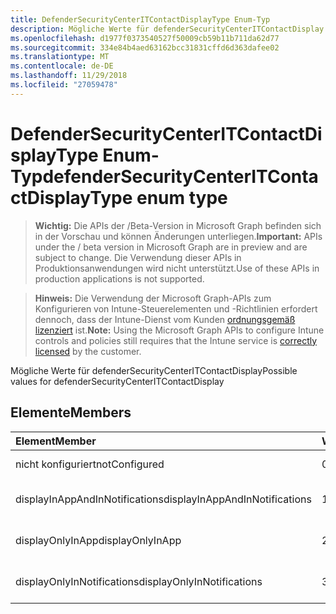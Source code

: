 ```yaml
---
title: DefenderSecurityCenterITContactDisplayType Enum-Typ
description: Mögliche Werte für defenderSecurityCenterITContactDisplay
ms.openlocfilehash: d1977f0373540527f50009cb59b11b711da62d77
ms.sourcegitcommit: 334e84b4aed63162bcc31831cffd6d363dafee02
ms.translationtype: MT
ms.contentlocale: de-DE
ms.lasthandoff: 11/29/2018
ms.locfileid: "27059478"
---
```

# <a name="defendersecuritycenteritcontactdisplaytype-enum-type"></a><span data-ttu-id="328bf-103">DefenderSecurityCenterITContactDisplayType Enum-Typ</span><span class="sxs-lookup"><span data-stu-id="328bf-103">defenderSecurityCenterITContactDisplayType enum type</span></span>

> <span data-ttu-id="328bf-104">**Wichtig:** Die APIs der /Beta-Version in Microsoft Graph befinden sich in der Vorschau und können Änderungen unterliegen.</span><span class="sxs-lookup"><span data-stu-id="328bf-104">**Important:** APIs under the / beta version in Microsoft Graph are in preview and are subject to change.</span></span> <span data-ttu-id="328bf-105">Die Verwendung dieser APIs in Produktionsanwendungen wird nicht unterstützt.</span><span class="sxs-lookup"><span data-stu-id="328bf-105">Use of these APIs in production applications is not supported.</span></span>

> <span data-ttu-id="328bf-106">**Hinweis:** Die Verwendung der Microsoft Graph-APIs zum Konfigurieren von Intune-Steuerelementen und -Richtlinien erfordert dennoch, dass der Intune-Dienst vom Kunden [ordnungsgemäß lizenziert](https://go.microsoft.com/fwlink/?linkid=839381) ist.</span><span class="sxs-lookup"><span data-stu-id="328bf-106">**Note:** Using the Microsoft Graph APIs to configure Intune controls and policies still requires that the Intune service is [correctly licensed](https://go.microsoft.com/fwlink/?linkid=839381) by the customer.</span></span>

<span data-ttu-id="328bf-107">Mögliche Werte für defenderSecurityCenterITContactDisplay</span><span class="sxs-lookup"><span data-stu-id="328bf-107">Possible values for defenderSecurityCenterITContactDisplay</span></span>
## <a name="members"></a><span data-ttu-id="328bf-108">Elemente</span><span class="sxs-lookup"><span data-stu-id="328bf-108">Members</span></span>
|<span data-ttu-id="328bf-109">Element</span><span class="sxs-lookup"><span data-stu-id="328bf-109">Member</span></span>|<span data-ttu-id="328bf-110">Wert</span><span class="sxs-lookup"><span data-stu-id="328bf-110">Value</span></span>|<span data-ttu-id="328bf-111">Beschreibung</span><span class="sxs-lookup"><span data-stu-id="328bf-111">Description</span></span>|
|:---|:---|:---|
|<span data-ttu-id="328bf-112">nicht konfiguriert</span><span class="sxs-lookup"><span data-stu-id="328bf-112">notConfigured</span></span>|<span data-ttu-id="328bf-113">0</span><span class="sxs-lookup"><span data-stu-id="328bf-113">0</span></span>|<span data-ttu-id="328bf-114">Nicht konfiguriert</span><span class="sxs-lookup"><span data-stu-id="328bf-114">Not Configured</span></span>|
|<span data-ttu-id="328bf-115">displayInAppAndInNotifications</span><span class="sxs-lookup"><span data-stu-id="328bf-115">displayInAppAndInNotifications</span></span>|<span data-ttu-id="328bf-116">1</span><span class="sxs-lookup"><span data-stu-id="328bf-116">1</span></span>|<span data-ttu-id="328bf-117">Anzeigen der app und Benachrichtigungen</span><span class="sxs-lookup"><span data-stu-id="328bf-117">Display in app and in notifications</span></span>|
|<span data-ttu-id="328bf-118">displayOnlyInApp</span><span class="sxs-lookup"><span data-stu-id="328bf-118">displayOnlyInApp</span></span>|<span data-ttu-id="328bf-119">2</span><span class="sxs-lookup"><span data-stu-id="328bf-119">2</span></span>|<span data-ttu-id="328bf-120">Nur in der app anzeigen</span><span class="sxs-lookup"><span data-stu-id="328bf-120">Display only in app</span></span>|
|<span data-ttu-id="328bf-121">displayOnlyInNotifications</span><span class="sxs-lookup"><span data-stu-id="328bf-121">displayOnlyInNotifications</span></span>|<span data-ttu-id="328bf-122">3</span><span class="sxs-lookup"><span data-stu-id="328bf-122">3</span></span>|<span data-ttu-id="328bf-123">Zeigt nur in Benachrichtigungen</span><span class="sxs-lookup"><span data-stu-id="328bf-123">Display only in notifications</span></span>|





